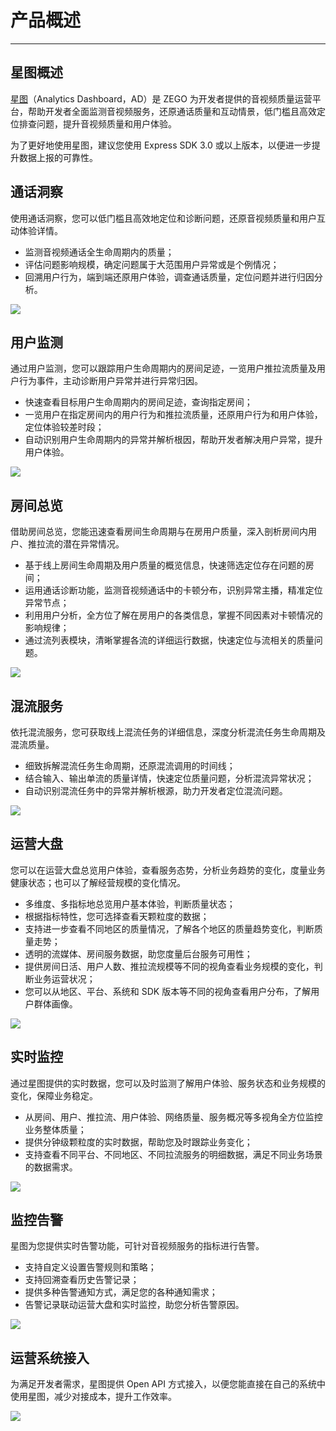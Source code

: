 # 产品概述

- - -

## 星图概述

[星图](https://console.zego.im)（Analytics Dashboard，AD）是 ZEGO 为开发者提供的音视频质量运营平台，帮助开发者全面监测音视频服务，还原通话质量和互动情景，低门槛且高效定位排查问题，提升音视频质量和用户体验。

<Note title="说明">

为了更好地使用星图，建议您使用 Express SDK 3.0 或以上版本，以便进一步提升数据上报的可靠性。
</Note>

## 通话洞察
使用通话洞察，您可以低门槛且高效地定位和诊断问题，还原音视频质量和用户互动体验详情。
- 监测音视频通话全生命周期内的质量；
- 评估问题影响规模，确定问题属于大范围用户异常或是个例情况；
- 回溯用户行为，端到端还原用户体验，调查通话质量，定位问题并进行归因分析。 

<Frame width="80%" height="auto" caption="">
  <img src="https://doc-media.zego.im/sdk-doc/Pics/Prism/Chat_Quality_Monitoring.jpg" />
</Frame>

## 用户监测
通过用户监测，您可以跟踪用户生命周期内的房间足迹，一览用户推拉流质量及用户行为事件，主动诊断用户异常并进行异常归因。
- 快速查看目标用户生命周期内的房间足迹，查询指定房间；
- 一览用户在指定房间内的用户行为和推拉流质量，还原用户行为和用户体验，定位体验较差时段；
- 自动识别用户生命周期内的异常并解析根因，帮助开发者解决用户异常，提升用户体验。    

<Frame width="80%" height="auto" caption="">
  <img src="https://doc-media.zego.im/sdk-doc/Pics/Prism/User_Monitoring.jpg" />
</Frame>

##  房间总览

借助房间总览，您能迅速查看房间生命周期与在房用户质量，深入剖析房间内用户、推拉流的潜在异常情况。
- 基于线上房间生命周期及用户质量的概览信息，快速筛选定位存在问题的房间；
- 运用通话诊断功能，监测音视频通话中的卡顿分布，识别异常主播，精准定位异常节点；
- 利用用户分析，全方位了解在房用户的各类信息，掌握不同因素对卡顿情况的影响规律；
- 通过流列表模块，清晰掌握各流的详细运行数据，快速定位与流相关的质量问题。

<Frame width="80%" height="auto">
  <img src="https://media-resource.spreading.io/docuo/workspace564/27e54a759d23575969552654cb45bf89/209a580b89.jpg" />
</Frame>

## 混流服务

依托混流服务，您可获取线上混流任务的详细信息，深度分析混流任务生命周期及混流质量。
- 细致拆解混流任务生命周期，还原混流调用的时间线；
- 结合输入、输出单流的质量详情，快速定位质量问题，分析混流异常状况；
- 自动识别混流任务中的异常并解析根源，助力开发者定位混流问题。

<Frame width="80%" height="auto">
  <img src="https://media-resource.spreading.io/docuo/workspace564/27e54a759d23575969552654cb45bf89/093fe1abb4.jpg" />
</Frame>

## 运营大盘

您可以在运营大盘总览用户体验，查看服务态势，分析业务趋势的变化，度量业务健康状态；也可以了解经营规模的变化情况。

- 多维度、多指标地总览用户基本体验，判断质量状态；
- 根据指标特性，您可选择查看天颗粒度的数据；
- 支持进一步查看不同地区的质量情况，了解各个地区的质量趋势变化，判断质量走势；
- 透明的流媒体、房间服务数据，助您度量后台服务可用性；    
- 提供房间日活、用户人数、推拉流规模等不同的视角查看业务规模的变化，判断业务运营状况；
- 您可以从地区、平台、系统和 SDK 版本等不同的视角查看用户分布，了解用户群体画像。   

<Frame width="80%" height="auto" caption="">
  <img src="https://doc-media.zego.im/sdk-doc/Pics/Prism/Operation_Dashboard.jpg" />
</Frame>

## 实时监控
通过星图提供的实时数据，您可以及时监测了解用户体验、服务状态和业务规模的变化，保障业务稳定。
- 从房间、用户、推拉流、用户体验、网络质量、服务概况等多视角全方位监控业务整体质量；
- 提供分钟级颗粒度的实时数据，帮助您及时跟踪业务变化；
- 支持查看不同平台、不同地区、不同拉流服务的明细数据，满足不同业务场景的数据需求。   

<Frame width="80%" height="auto" caption="">
  <img src="https://doc-media.zego.im/sdk-doc/Pics/Prism/Real_Time_Monitoring.jpg" />
</Frame>

## 监控告警
星图为您提供实时告警功能，可针对音视频服务的指标进行告警。
- 支持自定义设置告警规则和策略；
- 支持回溯查看历史告警记录；
- 提供多种告警通知方式，满足您的各种通知需求；
- 告警记录联动运营大盘和实时监控，助您分析告警原因。    



<Frame width="80%" height="auto" caption="">
  <img src="https://doc-media.zego.im/sdk-doc/Pics/Prism/Alerting.jpg" />
</Frame>

## 运营系统接入

为满足开发者需求，星图提供 Open API 方式接入，以便您能直接在自己的系统中使用星图，减少对接成本，提升工作效率。

<Frame width="80%" height="auto" caption="">
  <img src="https://doc-media.zego.im/sdk-doc/Pics/Prism/Operation_System_Integration.jpg" />
</Frame>